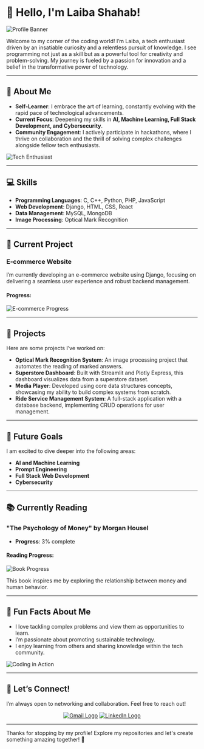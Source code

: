 # 👋 Hello, I'm Laiba Shahab!

![Profile Banner](https://via.placeholder.com/1200x300.png?text=Profile+Banner) 

Welcome to my corner of the coding world! I’m Laiba, a tech enthusiast driven by an insatiable curiosity and a relentless pursuit of knowledge. I see programming not just as a skill but as a powerful tool for creativity and problem-solving. My journey is fueled by a passion for innovation and a belief in the transformative power of technology.

---

## 🌟 About Me

- **Self-Learner**: I embrace the art of learning, constantly evolving with the rapid pace of technological advancements.
- **Current Focus**: Deepening my skills in **AI, Machine Learning, Full Stack Development, and Cybersecurity**.
- **Community Engagement**: I actively participate in hackathons, where I thrive on collaboration and the thrill of solving complex challenges alongside fellow tech enthusiasts.

![Tech Enthusiast](https://via.placeholder.com/600x300.png?text=Tech+Enthusiast)

---

## 💻 Skills

- **Programming Languages**: C, C++, Python, PHP, JavaScript
- **Web Development**: Django, HTML, CSS, React
- **Data Management**: MySQL, MongoDB
- **Image Processing**: Optical Mark Recognition

---

## 🚀 Current Project

### E-commerce Website
I’m currently developing an e-commerce website using Django, focusing on delivering a seamless user experience and robust backend management.

#### Progress:
![E-commerce Progress](https://img.shields.io/badge/Progress-50%25-brightgreen) 

---

## 🔧 Projects

Here are some projects I’ve worked on:

- **Optical Mark Recognition System**: An image processing project that automates the reading of marked answers.
- **Superstore Dashboard**: Built with Streamlit and Plotly Express, this dashboard visualizes data from a superstore dataset.
- **Media Player**: Developed using core data structures concepts, showcasing my ability to build complex systems from scratch.
- **Ride Service Management System**: A full-stack application with a database backend, implementing CRUD operations for user management.

---

## 🎯 Future Goals

I am excited to dive deeper into the following areas:
- **AI and Machine Learning**
- **Prompt Engineering**
- **Full Stack Web Development**
- **Cybersecurity**

---

## 📚 Currently Reading

### "The Psychology of Money" by Morgan Housel
- **Progress**: 3% complete

#### Reading Progress:
![Book Progress](https://img.shields.io/badge/Progress-3%25-yellow) 

This book inspires me by exploring the relationship between money and human behavior.

---

## 🎉 Fun Facts About Me

- I love tackling complex problems and view them as opportunities to learn.
- I’m passionate about promoting sustainable technology.
- I enjoy learning from others and sharing knowledge within the tech community.

![Coding in Action](https://via.placeholder.com/600x300.png?text=Coding+in+Action) 

---

## 🤝 Let’s Connect!

I’m always open to networking and collaboration. Feel free to reach out!

<div align="center">
    <a href="mailto:its.laiba.shahab@gmail.com"><img src="https://img.icons8.com/color/48/000000/gmail-new.png" alt="Gmail Logo"/></a>
    <a href="https://www.linkedin.com/in/laiba-shahab/"><img src="https://img.icons8.com/color/48/000000/linkedin.png" alt="LinkedIn Logo"/></a>
</div>

---

Thanks for stopping by my profile! Explore my repositories and let's create something amazing together! 🚀
